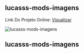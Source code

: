 ## lucasss-mods-imagens

Link Do Projeto Online: [Visualizar](https://lucasss-mods-imagens.tk)

![lucasss-mods-imagens](https://lucasss-mods-imagens.tk/lucasssmods.github.io.png)
## lucasss-mods-imagens
